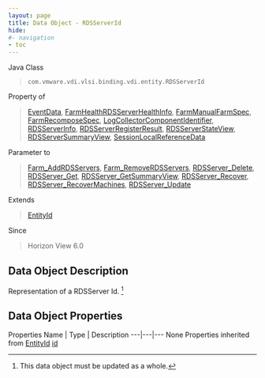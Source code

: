 ```yaml
---
layout: page
title: Data Object - RDSServerId
hide:
#- navigation
- toc
---
```








Java Class
> `com.vmware.vdi.vlsi.binding.vdi.entity.RDSServerId`

Property of
> [EventData](vdi.infrastructure.EventDatabase.EventData.md#field_detail), [FarmHealthRDSServerHealthInfo](vdi.health.FarmHealth.RDSServerHealthInfo.md#field_detail), [FarmManualFarmSpec](vdi.resources.Farm.ManualFarmSpec.md#field_detail), [FarmRecomposeSpec](vdi.resources.Farm.RecomposeSpec.md#field_detail), [LogCollectorComponentIdentifier](vdi.utils.logcollector.LogCollector.LogCollectorComponentIdentifier.md#field_detail), [RDSServerInfo](vdi.resources.RDSServer.RDSServerInfo.md#field_detail), [RDSServerRegisterResult](vdi.resources.RDSServer.RegisterResult.md#field_detail), [RDSServerStateView](vdi.resources.RDSServer.RDSServerStateView.md#field_detail), [RDSServerSummaryView](vdi.resources.RDSServer.RDSServerSummaryView.md#field_detail), [SessionLocalReferenceData](vdi.users.Session.SessionLocalReferenceData.md#field_detail)

Parameter to
> [Farm_AddRDSServers](vdi.resources.Farm.md#addRDSServers), [Farm_RemoveRDSServers](vdi.resources.Farm.md#removeRDSServers), [RDSServer_Delete](vdi.resources.RDSServer.md#delete), [RDSServer_Get](vdi.resources.RDSServer.md#get), [RDSServer_GetSummaryView](vdi.resources.RDSServer.md#getSummaryView), [RDSServer_Recover](vdi.resources.RDSServer.md#recover), [RDSServer_RecoverMachines](vdi.resources.RDSServer.md#recoverMachines), [RDSServer_Update](vdi.resources.RDSServer.md#update)

Extends
> [EntityId](vdi.EntityId.md)

Since
> Horizon View 6.0


## Data Object Description

Representation of a RDSServer Id.
 [^167]



## Data Object Properties
Properties
Name |  Type |  Description
---|---|---
None
Properties inherited from [EntityId](vdi.EntityId.md)
[id](vdi.EntityId.md#id)


 


[^167]: This data object must be updated as a whole.